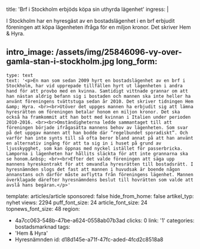 title: 'Brf i Stockholm erbjöds köpa sin uthyrda lägenhet'
ingress: |
  <p>I Stockholm har en hyresgäst av en bostadslägenhet i en brf erbjudit föreningen att köpa lägenheten ifråga för en miljon kronor. Det skriver Hem & Hyra.
  </p>
  
intro_image: /assets/img/25846096-vy-over-gamla-stan-i-stockholm.jpg
long_form:
  -
    type: text
    text: '<p>En man som sedan 2009 hyrt en bostadslägenhet av en brf i Stockholm, har vid upprepade tillfällen hyrt ut lägenheten i andra hand för att provbo med en kvinna. Samtidigt vittnade grannar om att han nästan aldrig befann sig i bostaden och mannen ska inte heller ha använt föreningens tvättstuga sedan år 2010. Det skriver tidningen Hem &amp; Hyra. <br><br>Utöver det uppges mannen ha erbjudit sig att lämna hyresrätten om föreningen betalar honom en miljon kronor. Det ska också ha framkommit att han bott med kvinnan i Italien under perioden 2010-2016. <br><br>Omständigheterna ledde sammantaget till att föreningen började ifrågasätta mannens behov av lägenheten. Som svar på det uppgav mannen att han bodde där ”regelbundet sporadiskt”. Och varför han inte synts till så ofta beror bland annat på att han använt en alternativ ingång för att ta sig in i huset på grund av ljusskygghet, som kan öppnas med nyckel istället för passerbricka. Lamporna i lägenheten har hållits släckta för att inte grannarna ska se honom.&nbsp; <br><br>Efter det valde föreningen att säga upp mannens hyreskontrakt för att omvandla hyresrätten till bostadsrätt. I hyresnämnden slogs det fast att mannen i huvudsak är boende någon annanstans och därför måste avflytta från föreningens lägenhet. Mannen överklagade därefter hyresnämndens beslut till hovrätten som valde att avslå hans begäran.</p>'
template: articles/article
sponsored: false
hide_from_home: false
artikel_typ: nyhet
views: 2294
puff_font_size: 24
article_font_size: 24
topnews_font_size: 48
region:
  - 4a7cc063-548b-47be-a624-0558ab07b3ad
clicks: 0
link: '1'
categories: bostadsmarknad
tags:
  - 'Hem & Hyra'
  - Hyresnämnden
id: d18d145e-a71f-47fc-aded-4fcd2c8518a8
